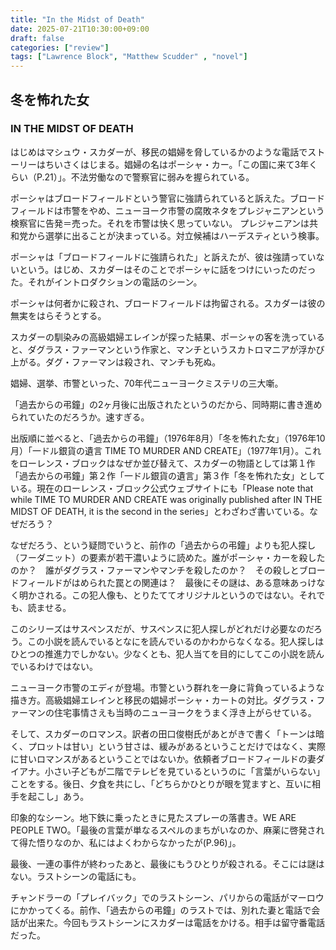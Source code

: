 ```yaml
---
title: "In the Midst of Death"
date: 2025-07-21T10:30:00+09:00
draft: false
categories: ["review"]
tags: ["Lawrence Block", "Matthew Scudder" , "novel"]
---
```


## 冬を怖れた女
### IN THE MIDST OF DEATH

はじめはマシュウ・スカダーが、移民の娼婦を脅しているかのような電話でストーリーはちいさくはじまる。娼婦の名はポーシャ・カー。「この国に来て3年くらい（P.21）」。不法労働なので警察官に弱みを握られている。

ポーシャはブロードフィールドという警官に強請られていると訴えた。ブロードフィールドは市警をやめ、ニューヨーク市警の腐敗ネタをプレジャニアンという検察官に告発＝売った。それを市警は快く思っていない。
プレジャニアンは共和党から選挙に出ることが決まっている。対立候補はハーデスティという検事。

ポーシャは「ブロードフィールドに強請られた」と訴えたが、彼は強請っていないという。はじめ、スカダーはそのことでポーシャに話をつけにいったのだった。それがイントロダクションの電話のシーン。

ポーシャは何者かに殺され、ブロードフィールドは拘留される。スカダーは彼の無実をはらそうとする。

スカダーの馴染みの高級娼婦エレインが探った結果、ポーシャの客を洗っていると、ダグラス・ファーマンという作家と、マンチというスカトロマニアが浮かび上がる。ダグ・ファーマンは殺され、マンチも死ぬ。

娼婦、選挙、市警といった、70年代ニューヨークミステリの三大噺。

「過去からの弔鐘」の2ヶ月後に出版されたというのだから、同時期に書き進められていたのだろうか。速すぎる。

出版順に並べると、「過去からの弔鐘」（1976年8月）「冬を怖れた女」（1976年10月）「一ドル銀貨の遺言 TIME TO MURDER AND CREATE」（1977年1月）。これをローレンス・ブロックはなぜか並び替えて、スカダーの物語としては第１作「過去からの弔鐘」第２作「一ドル銀貨の遺言」第３作「冬を怖れた女」としている。現在のローレンス・ブロック公式ウェブサイトにも「Please note that while TIME TO MURDER AND CREATE was originally published after IN THE MIDST OF DEATH, it is the second in the series」とわざわざ書いている。なぜだろう？

なぜだろう、という疑問でいうと、前作の「過去からの弔鐘」よりも犯人探し（フーダニット）の要素が若干濃いように読めた。誰がポーシャ・カーを殺したのか？　誰がダグラス・ファーマンやマンチを殺したのか？　その殺しとブロードフィールドがはめられた罠との関連は？　最後にその謎は、ある意味あっけなく明かされる。この犯人像も、とりたててオリジナルというのではない。それでも、読ませる。

このシリーズはサスペンスだが、サスペンスに犯人探しがどれだけ必要なのだろう。この小説を読んでいるとなにを読んでいるのかわからなくなる。犯人探しはひとつの推進力でしかない。少なくとも、犯人当てを目的にしてこの小説を読んでいるわけではない。

ニューヨーク市警のエディが登場。市警という群れを一身に背負っているような描き方。高級娼婦エレインと移民の娼婦ポーシャ・カートの対比。ダグラス・ファーマンの住宅事情さえも当時のニューヨークをうまく浮き上がらせている。

そして、スカダーのロマンス。訳者の田口俊樹氏があとがきで書く「トーンは暗く、プロットは甘い」という甘さは、緩みがあるということだけではなく、実際に甘いロマンスがあるということではないか。依頼者ブロードフィールドの妻ダイアナ。小さい子どもが二階でテレビを見ているというのに「言葉がいらない」ことをする。後日、夕食を共にし、「どちらかひとりが眼を覚ますと、互いに相手を起こし」あう。

印象的なシーン。地下鉄に乗ったときに見たスプレーの落書き。WE ARE PEOPLE TWO。「最後の言葉が単なるスペルのまちがいなのか、麻薬に啓発されて得た悟りなのか、私にはよくわからなかったが(P.96)」。

最後、一連の事件が終わったあと、最後にもうひとりが殺される。そこには謎はない。ラストシーンの電話にも。

チャンドラーの「プレイバック」でのラストシーン、パリからの電話がマーロウにかかってくる。前作、「過去からの弔鐘」のラストでは、別れた妻と電話で会話が出来た。今回もラストシーンにスカダーは電話をかける。相手は留守番電話だった。